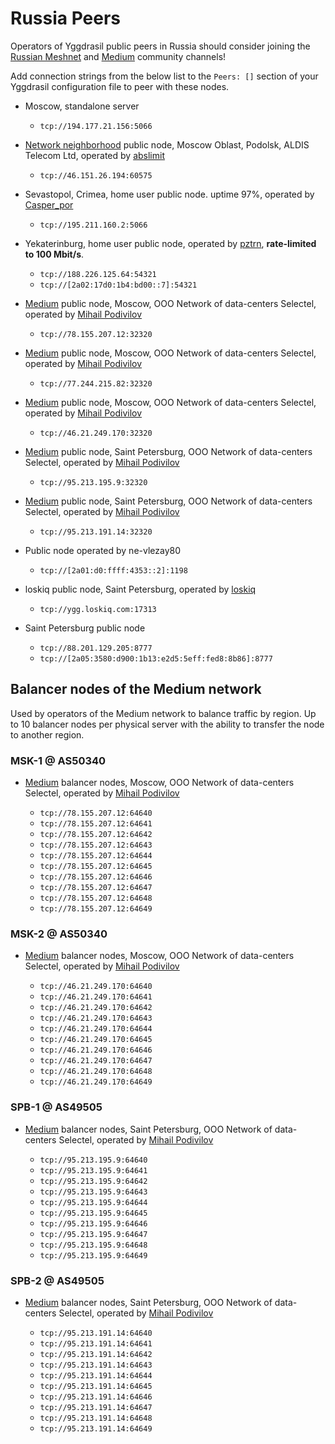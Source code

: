 # Russia Peers

Operators of Yggdrasil public peers in Russia should consider joining the [Russian Meshnet](https://github.com/russian-meshnet/meshnet-chat-agenda/blob/master/README.md#чаты-и-мосты-в-разных-сетях) and [Medium](https://t.me/nic_medium) community channels!

Add connection strings from the below list to the `Peers: []` section of your Yggdrasil configuration file to peer with these nodes.  

* Moscow, standalone server
  * `tcp://194.177.21.156:5066`
  
* [Network neighborhood](https://netwhood.online/) public node,  Moscow Oblast, Podolsk, ALDIS Telecom Ltd, operated by [abslimit](http://netwhood.online/feedback/)
  * `tcp://46.151.26.194:60575`
  
* Sevastopol, Crimea, home user public node. uptime 97%, operated by [Casper_por](https://vk.com/casper_por)
  *  `tcp://195.211.160.2:5066`

* Yekaterinburg, home user public node, operated by [pztrn](https://pztrn.name), **rate-limited to 100 Mbit/s**.
  * `tcp://188.226.125.64:54321`
  * `tcp://[2a02:17d0:1b4:bd00::7]:54321`

* [Medium](https://github.com/medium-network) public node, Moscow, OOO Network of data-centers Selectel, operated by [Mihail Podivilov](https://github.com/podivilov)
  * `tcp://78.155.207.12:32320`
  
* [Medium](https://github.com/medium-network) public node, Moscow, OOO Network of data-centers Selectel, operated by [Mihail Podivilov](https://github.com/podivilov)
  * `tcp://77.244.215.82:32320`

* [Medium](https://github.com/medium-network) public node, Moscow, OOO Network of data-centers Selectel, operated by [Mihail Podivilov](https://github.com/podivilov)
  * `tcp://46.21.249.170:32320`

* [Medium](https://github.com/medium-network) public node, Saint Petersburg, OOO Network of data-centers Selectel, operated by [Mihail Podivilov](https://github.com/podivilov)
  * `tcp://95.213.195.9:32320`

* [Medium](https://github.com/medium-network) public node, Saint Petersburg, OOO Network of data-centers Selectel, operated by [Mihail Podivilov](https://github.com/podivilov)
  * `tcp://95.213.191.14:32320`

* Public node operated by ne-vlezay80
  * `tcp://[2a01:d0:ffff:4353::2]:1198`

* loskiq public node, Saint Petersburg, operated by [loskiq](https://loskiq.com)
  * `tcp://ygg.loskiq.com:17313`
  
* Saint Petersburg public node
  * `tcp://88.201.129.205:8777`
  * `tcp://[2a05:3580:d900:1b13:e2d5:5eff:fed8:8b86]:8777`

## Balancer nodes of the Medium network
Used by operators of the Medium network to balance traffic by region. Up to 10 balancer nodes per physical server with the ability to transfer the node to another region.

### MSK-1 @ AS50340

* [Medium](https://github.com/medium-network) balancer nodes, Moscow, OOO Network of data-centers Selectel, operated by [Mihail Podivilov](https://github.com/podivilov)

  * `tcp://78.155.207.12:64640`
  * `tcp://78.155.207.12:64641`
  * `tcp://78.155.207.12:64642`
  * `tcp://78.155.207.12:64643`
  * `tcp://78.155.207.12:64644`
  * `tcp://78.155.207.12:64645`
  * `tcp://78.155.207.12:64646`
  * `tcp://78.155.207.12:64647`
  * `tcp://78.155.207.12:64648`
  * `tcp://78.155.207.12:64649`

### MSK-2 @ AS50340

* [Medium](https://github.com/medium-network) balancer nodes, Moscow, OOO Network of data-centers Selectel, operated by [Mihail Podivilov](https://github.com/podivilov)

  * `tcp://46.21.249.170:64640`
  * `tcp://46.21.249.170:64641`
  * `tcp://46.21.249.170:64642`
  * `tcp://46.21.249.170:64643`
  * `tcp://46.21.249.170:64644`
  * `tcp://46.21.249.170:64645`
  * `tcp://46.21.249.170:64646`
  * `tcp://46.21.249.170:64647`
  * `tcp://46.21.249.170:64648`
  * `tcp://46.21.249.170:64649`

### SPB-1 @ AS49505

* [Medium](https://github.com/medium-network) balancer nodes, Saint Petersburg, OOO Network of data-centers Selectel, operated by [Mihail Podivilov](https://github.com/podivilov)

  * `tcp://95.213.195.9:64640`
  * `tcp://95.213.195.9:64641`
  * `tcp://95.213.195.9:64642`
  * `tcp://95.213.195.9:64643`
  * `tcp://95.213.195.9:64644`
  * `tcp://95.213.195.9:64645`
  * `tcp://95.213.195.9:64646`
  * `tcp://95.213.195.9:64647`
  * `tcp://95.213.195.9:64648`
  * `tcp://95.213.195.9:64649`

### SPB-2 @ AS49505

* [Medium](https://github.com/medium-network) balancer nodes, Saint Petersburg, OOO Network of data-centers Selectel, operated by [Mihail Podivilov](https://github.com/podivilov)

  * `tcp://95.213.191.14:64640`
  * `tcp://95.213.191.14:64641`
  * `tcp://95.213.191.14:64642`
  * `tcp://95.213.191.14:64643`
  * `tcp://95.213.191.14:64644`
  * `tcp://95.213.191.14:64645`
  * `tcp://95.213.191.14:64646`
  * `tcp://95.213.191.14:64647`
  * `tcp://95.213.191.14:64648`
  * `tcp://95.213.191.14:64649`
